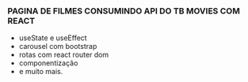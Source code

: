 ### PAGINA DE FILMES CONSUMINDO API DO TB MOVIES COM REACT

* useState e useEffect
* carousel com bootstrap
* rotas com react router dom
* componentização
* e muito mais.
